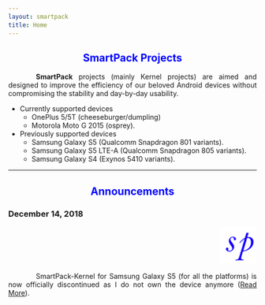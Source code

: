 ```yaml
---
layout: smartpack
title: Home
---
```


<style>
    tab1 { padding-left: 4em; }
</style>

<h2 style="color: blue; text-align: center">SmartPack Projects</h2>

<p style="text-align: justify;"><tab1><strong>SmartPack</strong> projects (mainly Kernel projects) are aimed and designed to improve the efficiency of our beloved Android devices without compromising the stability and day-by-day usability.</tab1></p>

* Currently supported devices
  * OnePlus 5/5T (cheeseburger/dumpling)
  * Motorola Moto G 2015 (osprey).
* Previously supported devices
  * Samsung Galaxy S5 (Qualcomm Snapdragon 801 variants).
  * Samsung Galaxy S5 LTE-A (Qualcomm Snapdragon 805 variants).
  * Samsung Galaxy S4 (Exynos 5410 variants).

<hr>

<h2 style="color: blue; text-align: center">Announcements</h2>

<h3 style="text-align: left">December 14, 2018</h3>
<p style="text-align: right;"><img src="https://github.com/SmartPack/SmartPack.github.io/blob/master/asset/pic009.png?raw=true" alt="" width="75" height="75" /></p>

<p style="text-align: justify;"><tab1>SmartPack-Kernel for Samsung Galaxy S5 (for all the platforms) is now officially discontinued as I do not own the device anymore (<a href="{{ site.github.url }}/announcements">Read More</a>).</tab1></p>
